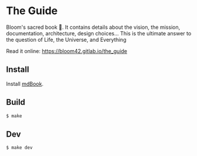 # The Guide


Bloom's sacred book 📖.
It contains details about the vision, the mission, documentation, architecture, design choices...
This is the ultimate answer to the question of Life, the Universe, and Everything


Read it online: https://bloom42.gitlab.io/the_guide


## Install

Install [mdBook](https://github.com/rust-lang-nursery/mdBook).


## Build

```bash
$ make
```

## Dev

```bash
$ make dev
```
